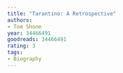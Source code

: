 ```yaml
---
title: "Tarantino: A Retrospective"
authors:
- Tom Shone
year: 34466491
goodreads: 34466491
rating: 3
tags:
- Biography
---
```

